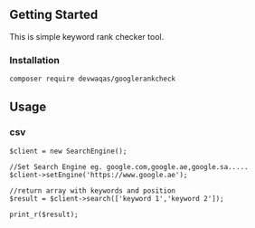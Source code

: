
<!-- GETTING STARTED -->
## Getting Started

This is simple keyword rank checker tool.

<!-- Installation -->
### Installation

    composer require devwaqas/googlerankcheck
    
    
    
## Usage

### csv

```
$client = new SearchEngine();

//Set Search Engine eg. google.com,google.ae,google.sa.....
$client->setEngine('https://www.google.ae');

//return array with keywords and position
$result = $client->search(['keyword 1','keyword 2']);

print_r($result);


```
